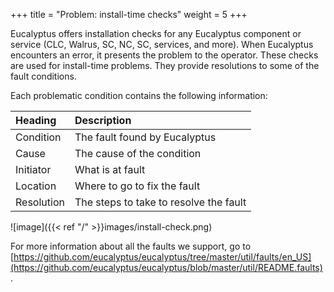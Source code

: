 +++
title = "Problem: install-time checks"
weight = 5
+++

Eucalyptus offers installation checks for any Eucalyptus component or service (CLC, Walrus, SC, NC, SC, services, and more). When Eucalyptus encounters an error, it presents the problem to the operator. These checks are used for install-time problems. They provide resolutions to some of the fault conditions. 

Each problematic condition contains the following information: 


| Heading | Description | 
|  :---- |  :---- | 
| Condition | The fault found by Eucalyptus | 
| Cause | The cause of the condition | 
| Initiator | What is at fault | 
| Location | Where to go to fix the fault | 
| Resolution | The steps to take to resolve the fault | 


![image]({{< ref "/" >}}images/install-check.png)


For more information about all the faults we support, go to [https://github.com/eucalyptus/eucalyptus/tree/master/util/faults/en_US](https://github.com/eucalyptus/eucalyptus/blob/master/util/README.faults) . 


